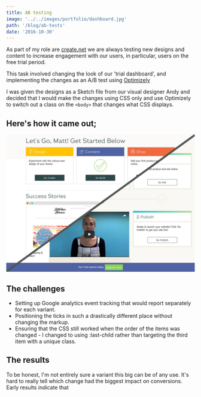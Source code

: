 ```yaml
---
title: AB testing
image: '../../images/portfolio/dashboard.jpg'
path: '/blog/ab-tests'
date: '2016-10-30'
---
```


As part of my role are [create.net](www.create.net) we are always testing new designs and content to increase engagement with our users, in particular, users on the free trial period.

This task involved changing the look of our 'trial dashboard', and implementing the changes as an A/B test using [Optimizely](https://www.optimizely.com/)

I was given the designs as a Sketch file from our visual designer Andy and decided that I would make the changes using CSS only and use Optimizely to switch out a class on the `<body>` that changes what CSS displays.

## Here's how it came out;

<img src="../../images/blog/ab-test.jpg">

## The challenges

- Setting up Google analytics event tracking that would report separately for each variant.
- Positioning the ticks in such a drastically different place without changing the markup.
- Ensuring that the CSS still worked when the order of the items was changed - I changed to using :last-child rather than targeting the third item with a unique class.

## The results

To be honest, I'm not entirely sure a variant this big can be of any use. It's hard to really tell which change had the biggest impact on conversions.
Early results indicate that
